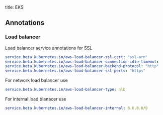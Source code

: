 title: EKS

## Annotations

### Load balancer

Load balancer service annotations for SSL

```yaml
service.beta.kubernetes.io/aws-load-balancer-ssl-cert: "ssl-arn"
service.beta.kubernetes.io/aws-load-balancer-connection-idle-timeout: '3600'
service.beta.kubernetes.io/aws-load-balancer-backend-protocol: "http"
service.beta.kubernetes.io/aws-load-balancer-ssl-ports: "https"
```

For network load balancer use

```yaml
service.beta.kubernetes.io/aws-load-balancer-type: nlb
```

For internal load blanacer use

```yaml
service.beta.kubernetes.io/aws-load-balancer-internal: 0.0.0.0/0
```



